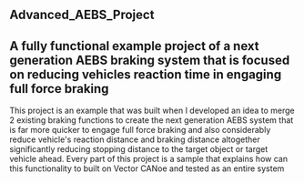 ## Advanced_AEBS_Project

## A fully functional example project of a next generation AEBS braking system that is focused on reducing vehicles reaction time in engaging full force braking

This project is an example that was built when I developed an idea to merge 2 existing braking functions to create the next generation AEBS system that is far more quicker to engage full force braking and also considerably reduce vehicle's reaction distance and braking distance altogether significantly reducing stopping distance to the target object or target vehicle ahead. Every part of this project is a sample that explains how can this functionality to built on Vector CANoe and tested as an entire system


